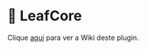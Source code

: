 # 💜 LeafCore
Clique [aqui](https://github.com/leafcodebr/LeafCore/wiki) para ver a Wiki deste plugin.
